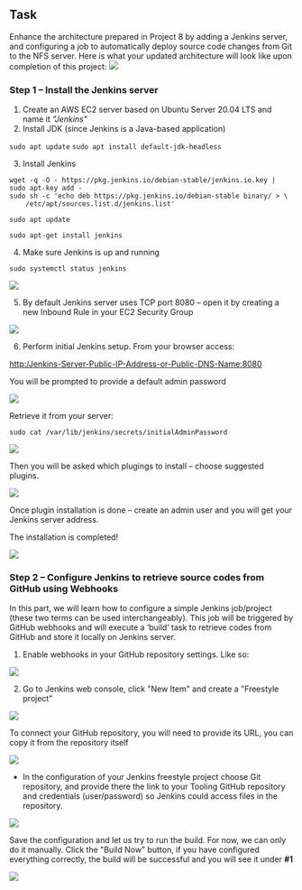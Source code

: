 ## Task
Enhance the architecture prepared in Project 8 by adding a Jenkins server, and configuring a job to automatically deploy source code changes from Git to the NFS server.
Here is what your updated architecture will look like upon completion of this project:
![](assets/1.png)

### Step 1 – Install the Jenkins server
1. Create an AWS EC2 server based on Ubuntu Server 20.04 LTS and name it *"Jenkins"*
2. Install JDK (since Jenkins is a Java-based application)
   
`sudo apt update`
`sudo apt install default-jdk-headless`

3. Install Jenkins
```
wget -q -O - https://pkg.jenkins.io/debian-stable/jenkins.io.key | sudo apt-key add -
sudo sh -c 'echo deb https://pkg.jenkins.io/debian-stable binary/ > \
    /etc/apt/sources.list.d/jenkins.list'

sudo apt update

sudo apt-get install jenkins
```
4. Make sure Jenkins is up and running
  
`sudo systemctl status jenkins`

![](assets/2.png)

5. By default Jenkins server uses TCP port 8080 – open it by creating a new Inbound Rule in your EC2 Security Group

 ![](assets/3.png)

 6. Perform initial Jenkins setup.
From your browser access:

<http:/Jenkins-Server-Public-IP-Address-or-Public-DNS-Name:8080>

You will be prompted to provide a default admin password

![](assets/4.png) 

Retrieve it from your server:

`sudo cat /var/lib/jenkins/secrets/initialAdminPassword`

![](assets/Snipaste_2023-02-26_11-06-25.png)

Then you will be asked which plugings to install – choose suggested plugins.

![](assets/5.png) 

Once plugin installation is done – create an admin user and you will get your Jenkins server address.

The installation is completed!

![](assets/7.png) 

### Step 2 – Configure Jenkins to retrieve source codes from GitHub using Webhooks
In this part, we will learn how to configure a simple Jenkins job/project (these two terms can be used interchangeably). This job will be triggered by GitHub webhooks and will execute a ‘build’ task to retrieve codes from GitHub and store it locally on Jenkins server.
1. Enable webhooks in your GitHub repository settings. 
Like so:

![](assets/8.png) 

2. Go to Jenkins web console, click "New Item" and create a "Freestyle project"

![](assets/9.png) 

To connect your GitHub repository, you will need to provide its URL, you can copy it from the repository itself

![](assets/16.png) 

- In the configuration of your Jenkins freestyle project choose Git repository, and provide there the link to your Tooling GitHub repository and credentials (user/password) so Jenkins could access files in the repository.

![](assets/10.png) 

Save the configuration and let us try to run the build. For now, we can only do it manually.
Click the "Build Now" button, if you have configured everything correctly, the build will be successful and you will see it under **#1**

![](assets/11.png)

